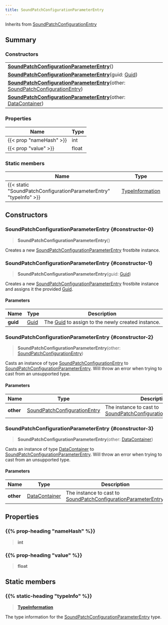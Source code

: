 ```yaml
---
title: SoundPatchConfigurationParameterEntry
---
```


Inherits from [SoundPatchConfigurationEntry](/vext/ref/fb/soundpatchconfigurationentry)

## Summary

### Constructors

|  |
| --- |
| **[SoundPatchConfigurationParameterEntry](#constructor-0)**() |
| **[SoundPatchConfigurationParameterEntry](#constructor-1)**(guid: [Guid](/vext/ref/shared/type/guid)) |
| **[SoundPatchConfigurationParameterEntry](#constructor-2)**(other: [SoundPatchConfigurationEntry](/vext/ref/fb/soundpatchconfigurationentry)) |
| **[SoundPatchConfigurationParameterEntry](#constructor-3)**(other: [DataContainer](/vext/ref/shared/type/datacontainer)) |

### Properties

| Name | Type |
| ---- | ---- |
| {{< prop "nameHash" >}} | int |
| {{< prop "value" >}} | float |

### Static members

| Name | Type |
| ---- | ---- |
| {{< static "SoundPatchConfigurationParameterEntry" "typeInfo" >}} | [TypeInformation](/vext/ref/shared/type/typeinformation) |

## Constructors

### SoundPatchConfigurationParameterEntry {#constructor-0}

> **SoundPatchConfigurationParameterEntry**()

Creates a new [SoundPatchConfigurationParameterEntry](/vext/ref/fb/soundpatchconfigurationparameterentry) frostbite instance.

### SoundPatchConfigurationParameterEntry {#constructor-1}

> **SoundPatchConfigurationParameterEntry**(guid: [Guid](/vext/ref/shared/type/guid))

Creates a new [SoundPatchConfigurationParameterEntry](/vext/ref/fb/soundpatchconfigurationparameterentry) frostbite instance and assigns it the provided [Guid](/vext/ref/shared/type/guid).

#### Parameters

| Name | Type | Description |
| ---- | ---- | ----------- |
| **guid** | [Guid](/vext/ref/shared/type/guid) | The [Guid](/vext/ref/shared/type/guid) to assign to the newly created instance. |

### SoundPatchConfigurationParameterEntry {#constructor-2}

> **SoundPatchConfigurationParameterEntry**(other: [SoundPatchConfigurationEntry](/vext/ref/fb/soundpatchconfigurationentry))

Casts an instance of type [SoundPatchConfigurationEntry](/vext/ref/fb/soundpatchconfigurationentry) to [SoundPatchConfigurationParameterEntry](/vext/ref/fb/soundpatchconfigurationparameterentry). Will throw an error when trying to cast from an unsupported type.

#### Parameters

| Name | Type | Description |
| ---- | ---- | ----------- |
| **other** | [SoundPatchConfigurationEntry](/vext/ref/fb/soundpatchconfigurationentry) | The instance to cast to [SoundPatchConfigurationParameterEntry](/vext/ref/fb/soundpatchconfigurationparameterentry). |

### SoundPatchConfigurationParameterEntry {#constructor-3}

> **SoundPatchConfigurationParameterEntry**(other: [DataContainer](/vext/ref/shared/type/datacontainer))

Casts an instance of type [DataContainer](/vext/ref/shared/type/datacontainer) to [SoundPatchConfigurationParameterEntry](/vext/ref/fb/soundpatchconfigurationparameterentry). Will throw an error when trying to cast from an unsupported type.

#### Parameters

| Name | Type | Description |
| ---- | ---- | ----------- |
| **other** | [DataContainer](/vext/ref/shared/type/datacontainer) | The instance to cast to [SoundPatchConfigurationParameterEntry](/vext/ref/fb/soundpatchconfigurationparameterentry). |

## Properties

### {{% prop-heading "nameHash" %}}

> **int**

### {{% prop-heading "value" %}}

> **float**

## Static members

### {{% static-heading "typeInfo" %}}

> **[TypeInformation](/vext/ref/shared/type/typeinformation)**

The type information for the [SoundPatchConfigurationParameterEntry](/vext/ref/fb/soundpatchconfigurationparameterentry) type.

